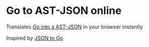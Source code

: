 # Go to AST-JSON online

Translates [Go into a AST-JSON](https://asty-org.github.io/) in your browser instantly

Inspired by [JSON to Go](https://mholt.github.io/json-to-go/)
